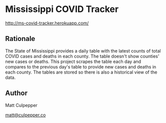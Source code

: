 # Mississippi COVID Tracker

http://ms-covid-tracker.herokuapp.com/

## Rationale

The State of Mississippi provides a daily table with the latest counts of total COVID cases and deaths in each county. The table doesn't show counties' new cases or deaths. This project scrapes the table each day and compares to the previous day's table to provide new cases and deaths in each county. The tables are stored so there is also a historical view of the data.

## Author
Matt Culpepper

matt@culpepper.co

